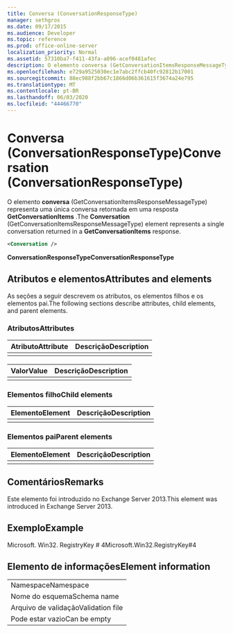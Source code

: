 ```yaml
---
title: Conversa (ConversationResponseType)
manager: sethgros
ms.date: 09/17/2015
ms.audience: Developer
ms.topic: reference
ms.prod: office-online-server
localization_priority: Normal
ms.assetid: 57310ba7-f411-43fa-a096-acef0481afec
description: O elemento conversa (GetConversationItemsResponseMessageType) representa uma única conversa retornada em uma resposta GetConversationItems.
ms.openlocfilehash: e729a9525030ec1e7abc2ffcb40fc92812b17001
ms.sourcegitcommit: 88ec988f2bb67c1866d06b361615f3674a24e795
ms.translationtype: MT
ms.contentlocale: pt-BR
ms.lasthandoff: 06/03/2020
ms.locfileid: "44466770"
---
```

# <a name="conversation-conversationresponsetype"></a><span data-ttu-id="30683-103">Conversa (ConversationResponseType)</span><span class="sxs-lookup"><span data-stu-id="30683-103">Conversation (ConversationResponseType)</span></span>

<span data-ttu-id="30683-104">O elemento **conversa** (GetConversationItemsResponseMessageType) representa uma única conversa retornada em uma resposta **GetConversationItems** .</span><span class="sxs-lookup"><span data-stu-id="30683-104">The **Conversation** (GetConversationItemsResponseMessageType) element represents a single conversation returned in a **GetConversationItems** response.</span></span> 
  
```XML
<Conversation />
```

 <span data-ttu-id="30683-105">**ConversationResponseType**</span><span class="sxs-lookup"><span data-stu-id="30683-105">**ConversationResponseType**</span></span>
## <a name="attributes-and-elements"></a><span data-ttu-id="30683-106">Atributos e elementos</span><span class="sxs-lookup"><span data-stu-id="30683-106">Attributes and elements</span></span>

<span data-ttu-id="30683-107">As seções a seguir descrevem os atributos, os elementos filhos e os elementos pai.</span><span class="sxs-lookup"><span data-stu-id="30683-107">The following sections describe attributes, child elements, and parent elements.</span></span>
  
### <a name="attributes"></a><span data-ttu-id="30683-108">Atributos</span><span class="sxs-lookup"><span data-stu-id="30683-108">Attributes</span></span>

|<span data-ttu-id="30683-109">**Atributo**</span><span class="sxs-lookup"><span data-stu-id="30683-109">**Attribute**</span></span>|<span data-ttu-id="30683-110">**Descrição**</span><span class="sxs-lookup"><span data-stu-id="30683-110">**Description**</span></span>|
|:-----|:-----|
|||
   
#### 

|<span data-ttu-id="30683-111">**Valor**</span><span class="sxs-lookup"><span data-stu-id="30683-111">**Value**</span></span>|<span data-ttu-id="30683-112">**Descrição**</span><span class="sxs-lookup"><span data-stu-id="30683-112">**Description**</span></span>|
|:-----|:-----|
|||
   
### <a name="child-elements"></a><span data-ttu-id="30683-113">Elementos filho</span><span class="sxs-lookup"><span data-stu-id="30683-113">Child elements</span></span>

|<span data-ttu-id="30683-114">**Elemento**</span><span class="sxs-lookup"><span data-stu-id="30683-114">**Element**</span></span>|<span data-ttu-id="30683-115">**Descrição**</span><span class="sxs-lookup"><span data-stu-id="30683-115">**Description**</span></span>|
|:-----|:-----|
|||
   
### <a name="parent-elements"></a><span data-ttu-id="30683-116">Elementos pai</span><span class="sxs-lookup"><span data-stu-id="30683-116">Parent elements</span></span>

|<span data-ttu-id="30683-117">**Elemento**</span><span class="sxs-lookup"><span data-stu-id="30683-117">**Element**</span></span>|<span data-ttu-id="30683-118">**Descrição**</span><span class="sxs-lookup"><span data-stu-id="30683-118">**Description**</span></span>|
|:-----|:-----|
|||
   
## <a name="remarks"></a><span data-ttu-id="30683-119">Comentários</span><span class="sxs-lookup"><span data-stu-id="30683-119">Remarks</span></span>

<span data-ttu-id="30683-120">Este elemento foi introduzido no Exchange Server 2013.</span><span class="sxs-lookup"><span data-stu-id="30683-120">This element was introduced in Exchange Server 2013.</span></span>
  
## <a name="example"></a><span data-ttu-id="30683-121">Exemplo</span><span class="sxs-lookup"><span data-stu-id="30683-121">Example</span></span>

<span data-ttu-id="30683-122">Microsoft. Win32. RegistryKey # 4</span><span class="sxs-lookup"><span data-stu-id="30683-122">Microsoft.Win32.RegistryKey#4</span></span>
  
## <a name="element-information"></a><span data-ttu-id="30683-123">Elemento de informações</span><span class="sxs-lookup"><span data-stu-id="30683-123">Element information</span></span>

||
|:-----|
|<span data-ttu-id="30683-124">Namespace</span><span class="sxs-lookup"><span data-stu-id="30683-124">Namespace</span></span>  <br/> |
|<span data-ttu-id="30683-125">Nome do esquema</span><span class="sxs-lookup"><span data-stu-id="30683-125">Schema name</span></span>  <br/> |
|<span data-ttu-id="30683-126">Arquivo de validação</span><span class="sxs-lookup"><span data-stu-id="30683-126">Validation file</span></span>  <br/> |
|<span data-ttu-id="30683-127">Pode estar vazio</span><span class="sxs-lookup"><span data-stu-id="30683-127">Can be empty</span></span>  <br/> |
   

